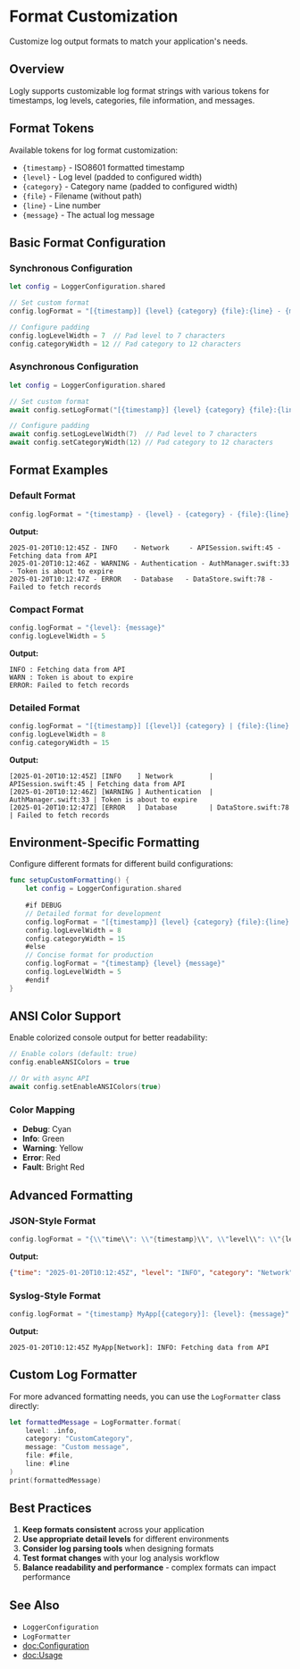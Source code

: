 # Format Customization

Customize log output formats to match your application's needs.

## Overview

Logly supports customizable log format strings with various tokens for timestamps, log levels, categories, file information, and messages.

## Format Tokens

Available tokens for log format customization:

- `{timestamp}` - ISO8601 formatted timestamp
- `{level}` - Log level (padded to configured width)
- `{category}` - Category name (padded to configured width)
- `{file}` - Filename (without path)
- `{line}` - Line number
- `{message}` - The actual log message

## Basic Format Configuration

### Synchronous Configuration

```swift
let config = LoggerConfiguration.shared

// Set custom format
config.logFormat = "[{timestamp}] {level} {category} {file}:{line} - {message}"

// Configure padding
config.logLevelWidth = 7  // Pad level to 7 characters
config.categoryWidth = 12 // Pad category to 12 characters
```

### Asynchronous Configuration

```swift
let config = LoggerConfiguration.shared

// Set custom format
await config.setLogFormat("[{timestamp}] {level} {category} {file}:{line} - {message}")

// Configure padding
await config.setLogLevelWidth(7)  // Pad level to 7 characters
await config.setCategoryWidth(12) // Pad category to 12 characters
```

## Format Examples

### Default Format

```swift
config.logFormat = "{timestamp} - {level} - {category} - {file}:{line} - {message}"
```

**Output:**
```
2025-01-20T10:12:45Z - INFO    - Network     - APISession.swift:45 - Fetching data from API
2025-01-20T10:12:46Z - WARNING - Authentication - AuthManager.swift:33 - Token is about to expire
2025-01-20T10:12:47Z - ERROR   - Database   - DataStore.swift:78 - Failed to fetch records
```

### Compact Format

```swift
config.logFormat = "{level}: {message}"
config.logLevelWidth = 5
```

**Output:**
```
INFO : Fetching data from API
WARN : Token is about to expire
ERROR: Failed to fetch records
```

### Detailed Format

```swift
config.logFormat = "[{timestamp}] [{level}] {category} | {file}:{line} | {message}"
config.logLevelWidth = 8
config.categoryWidth = 15
```

**Output:**
```
[2025-01-20T10:12:45Z] [INFO    ] Network         | APISession.swift:45 | Fetching data from API
[2025-01-20T10:12:46Z] [WARNING ] Authentication  | AuthManager.swift:33 | Token is about to expire
[2025-01-20T10:12:47Z] [ERROR   ] Database        | DataStore.swift:78 | Failed to fetch records
```

## Environment-Specific Formatting

Configure different formats for different build configurations:

```swift
func setupCustomFormatting() {
    let config = LoggerConfiguration.shared
    
    #if DEBUG
    // Detailed format for development
    config.logFormat = "[{timestamp}] {level} {category} {file}:{line} - {message}"
    config.logLevelWidth = 8
    config.categoryWidth = 15
    #else
    // Concise format for production
    config.logFormat = "{timestamp} {level} {message}"
    config.logLevelWidth = 5
    #endif
}
```

## ANSI Color Support

Enable colorized console output for better readability:

```swift
// Enable colors (default: true)
config.enableANSIColors = true

// Or with async API
await config.setEnableANSIColors(true)
```

### Color Mapping

- **Debug**: Cyan
- **Info**: Green  
- **Warning**: Yellow
- **Error**: Red
- **Fault**: Bright Red

## Advanced Formatting

### JSON-Style Format

```swift
config.logFormat = "{\\"time\\": \\"{timestamp}\\", \\"level\\": \\"{level}\\", \\"category\\": \\"{category}\\", \\"message\\": \\"{message}\\"}"
```

**Output:**
```json
{"time": "2025-01-20T10:12:45Z", "level": "INFO", "category": "Network", "message": "Fetching data from API"}
```

### Syslog-Style Format

```swift
config.logFormat = "{timestamp} MyApp[{category}]: {level}: {message}"
```

**Output:**
```
2025-01-20T10:12:45Z MyApp[Network]: INFO: Fetching data from API
```

## Custom Log Formatter

For more advanced formatting needs, you can use the ``LogFormatter`` class directly:

```swift
let formattedMessage = LogFormatter.format(
    level: .info,
    category: "CustomCategory", 
    message: "Custom message",
    file: #file,
    line: #line
)
print(formattedMessage)
```

## Best Practices

1. **Keep formats consistent** across your application
2. **Use appropriate detail levels** for different environments
3. **Consider log parsing tools** when designing formats
4. **Test format changes** with your log analysis workflow
5. **Balance readability and performance** - complex formats can impact performance

## See Also

- ``LoggerConfiguration``
- ``LogFormatter``
- <doc:Configuration>
- <doc:Usage>